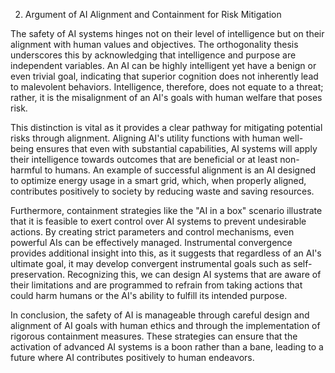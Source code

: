 2. Argument of AI Alignment and Containment for Risk Mitigation

The safety of AI systems hinges not on their level of intelligence but on their alignment with human values and objectives. The orthogonality thesis underscores this by acknowledging that intelligence and purpose are independent variables. An AI can be highly intelligent yet have a benign or even trivial goal, indicating that superior cognition does not inherently lead to malevolent behaviors. Intelligence, therefore, does not equate to a threat; rather, it is the misalignment of an AI's goals with human welfare that poses risk.

This distinction is vital as it provides a clear pathway for mitigating potential risks through alignment. Aligning AI's utility functions with human well-being ensures that even with substantial capabilities, AI systems will apply their intelligence towards outcomes that are beneficial or at least non-harmful to humans. An example of successful alignment is an AI designed to optimize energy usage in a smart grid, which, when properly aligned, contributes positively to society by reducing waste and saving resources.

Furthermore, containment strategies like the "AI in a box" scenario illustrate that it is feasible to exert control over AI systems to prevent undesirable actions. By creating strict parameters and control mechanisms, even powerful AIs can be effectively managed. Instrumental convergence provides additional insight into this, as it suggests that regardless of an AI's ultimate goal, it may develop convergent instrumental goals such as self-preservation. Recognizing this, we can design AI systems that are aware of their limitations and are programmed to refrain from taking actions that could harm humans or the AI's ability to fulfill its intended purpose.

In conclusion, the safety of AI is manageable through careful design and alignment of AI goals with human ethics and through the implementation of rigorous containment measures. These strategies can ensure that the activation of advanced AI systems is a boon rather than a bane, leading to a future where AI contributes positively to human endeavors.